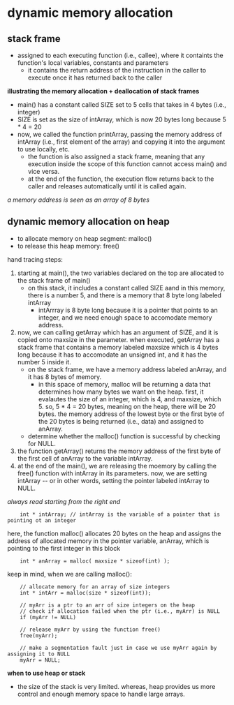 # dynamic memory allocation

## stack frame
- assigned to each executing function (i.e., callee), where it containts the function's local variables, constants and parameters
    - it contains the return address of the instruction in the caller to execute once it has returned back to the caller

**illustrating the memory allocation + deallocation of stack frames** 
- main() has a constant called SIZE set to 5 cells that takes in 4 bytes (i.e., integer)
- SIZE is set as the size of intArray, which is now 20 bytes long because 5 * 4 = 20 
- now, we called the function printArray, passing the memory address of intArray (i.e., first element of the array) and copying it into the argument to use locally, etc. 
    - the function is also assigned a stack frame, meaning that any execution inside the scope of this function cannot access main() and vice versa. 
    - at the end of the function, the execution flow returns back to the caller and releases automatically until it is called again. 
    
*a memory address is seen as an array of 8 bytes*

## dynamic memory allocation on heap
- to allocate memory on heap segment: malloc()
- to release this heap memory: free()

hand tracing steps:
1. starting at main(), the two variables declared on the top are allocated to the stack frame of main()
    - on this stack, it includes a constant called SIZE aand in this memory, there is a number 5, and there is a memory that 8 byte long labeled intArray
        - intArrray is 8 byte long because it is a pointer that points to an integer, and we need enough space to accomodate memory address. 
2. now, we can calling getArray which has an argument of SIZE, and it is copied onto maxsize in the parameter. when executed, getArray has a stack frame that contains a memory labeled maxsize which is 4 bytes long because it has to accomodate an unsigned int, and it has the number 5 inside it. 
    - on the stack frame, we have a memory address labeled anArray, and it has 8 bytes of memory. 
        - in this space of memory, malloc will be returning a data that determines how many bytes we want on the heap. first, it evalautes the size of an integer, which is 4, and maxsize, which 5. so, 5 * 4 = 20 bytes, meaning on the heap, there will be 20 bytes. the memory address of the lowest byte or the first byte of the 20 bytes is being returned (i.e., data) and assigned to anArray.
    - determine whether the malloc() function is successful by checking for NULL.
3. the function getArray() returns the memory address of the first byte of the first cell of anArray to the variable intArray. 
4. at the end of the main(), we are releasing the moemory by calling the free() function with intArray in its parameters. now, we are setting intArray -- or in other words, setting the pointer labeled intArray to NULL.   

*always read starting from the right end*

        int * intArray; // intArray is the variable of a pointer that is pointing ot an integer

here, the function malloc() allocates 20 bytes on the heap and assigns the address of allocated memory in the pointer variable, anArray, which is pointing to the first integer in this block

        int * anArray = malloc( maxsize * sizeof(int) );

keep in mind, when we are calling malloc(): 

        // allocate memory for an array of size integers
        int * intArr = malloc(size * sizeof(int)); 

        // myArr is a ptr to an arr of size integers on the heap
        // check if allocation failed when the ptr (i.e., myArr) is NULL
        if (myArr != NULL) 

        // release myArr by using the function free() 
        free(myArr);

        // make a segmentation fault just in case we use myArr again by assigning it to NULL
        myArr = NULL; 

**when to use heap or stack**
- the size of the stack is very limited. whereas, heap provides us more control and enough memory space to handle large arrays. 



